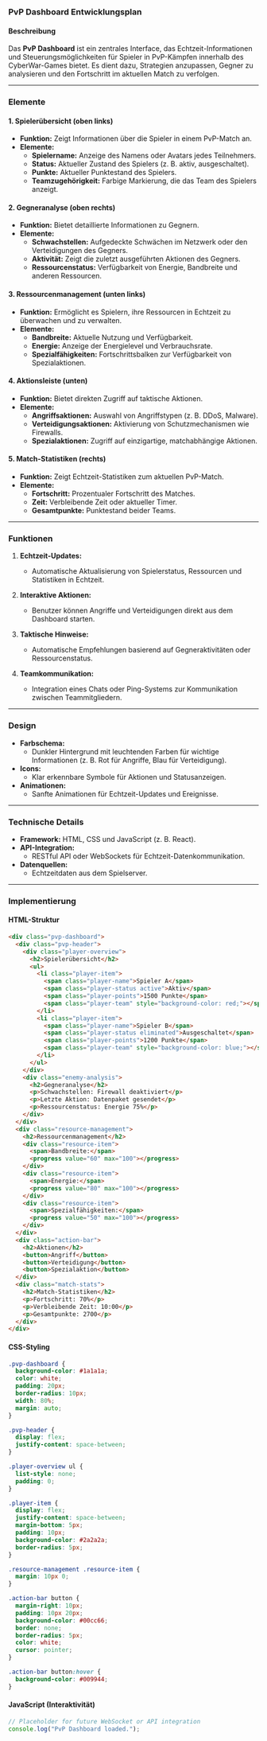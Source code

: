### PvP Dashboard Entwicklungsplan

#### **Beschreibung**
Das **PvP Dashboard** ist ein zentrales Interface, das Echtzeit-Informationen und Steuerungsmöglichkeiten für Spieler in PvP-Kämpfen innerhalb des CyberWar-Games bietet. Es dient dazu, Strategien anzupassen, Gegner zu analysieren und den Fortschritt im aktuellen Match zu verfolgen.

---

### **Elemente**

#### **1. Spielerübersicht (oben links)**
- **Funktion:** Zeigt Informationen über die Spieler in einem PvP-Match an.
- **Elemente:**
  - **Spielername:** Anzeige des Namens oder Avatars jedes Teilnehmers.
  - **Status:** Aktueller Zustand des Spielers (z. B. aktiv, ausgeschaltet).
  - **Punkte:** Aktueller Punktestand des Spielers.
  - **Teamzugehörigkeit:** Farbige Markierung, die das Team des Spielers anzeigt.

#### **2. Gegneranalyse (oben rechts)**
- **Funktion:** Bietet detaillierte Informationen zu Gegnern.
- **Elemente:**
  - **Schwachstellen:** Aufgedeckte Schwächen im Netzwerk oder den Verteidigungen des Gegners.
  - **Aktivität:** Zeigt die zuletzt ausgeführten Aktionen des Gegners.
  - **Ressourcenstatus:** Verfügbarkeit von Energie, Bandbreite und anderen Ressourcen.

#### **3. Ressourcenmanagement (unten links)**
- **Funktion:** Ermöglicht es Spielern, ihre Ressourcen in Echtzeit zu überwachen und zu verwalten.
- **Elemente:**
  - **Bandbreite:** Aktuelle Nutzung und Verfügbarkeit.
  - **Energie:** Anzeige der Energielevel und Verbrauchsrate.
  - **Spezialfähigkeiten:** Fortschrittsbalken zur Verfügbarkeit von Spezialaktionen.

#### **4. Aktionsleiste (unten)**
- **Funktion:** Bietet direkten Zugriff auf taktische Aktionen.
- **Elemente:**
  - **Angriffsaktionen:** Auswahl von Angriffstypen (z. B. DDoS, Malware).
  - **Verteidigungsaktionen:** Aktivierung von Schutzmechanismen wie Firewalls.
  - **Spezialaktionen:** Zugriff auf einzigartige, matchabhängige Aktionen.

#### **5. Match-Statistiken (rechts)**
- **Funktion:** Zeigt Echtzeit-Statistiken zum aktuellen PvP-Match.
- **Elemente:**
  - **Fortschritt:** Prozentualer Fortschritt des Matches.
  - **Zeit:** Verbleibende Zeit oder aktueller Timer.
  - **Gesamtpunkte:** Punktestand beider Teams.

---

### **Funktionen**

1. **Echtzeit-Updates:**
   - Automatische Aktualisierung von Spielerstatus, Ressourcen und Statistiken in Echtzeit.

2. **Interaktive Aktionen:**
   - Benutzer können Angriffe und Verteidigungen direkt aus dem Dashboard starten.

3. **Taktische Hinweise:**
   - Automatische Empfehlungen basierend auf Gegneraktivitäten oder Ressourcenstatus.

4. **Teamkommunikation:**
   - Integration eines Chats oder Ping-Systems zur Kommunikation zwischen Teammitgliedern.

---

### **Design**
- **Farbschema:**
  - Dunkler Hintergrund mit leuchtenden Farben für wichtige Informationen (z. B. Rot für Angriffe, Blau für Verteidigung).
- **Icons:**
  - Klar erkennbare Symbole für Aktionen und Statusanzeigen.
- **Animationen:**
  - Sanfte Animationen für Echtzeit-Updates und Ereignisse.

---

### **Technische Details**
- **Framework:** HTML, CSS und JavaScript (z. B. React).
- **API-Integration:**
  - RESTful API oder WebSockets für Echtzeit-Datenkommunikation.
- **Datenquellen:**
  - Echtzeitdaten aus dem Spielserver.

---

### **Implementierung**

#### **HTML-Struktur**
```html
<div class="pvp-dashboard">
  <div class="pvp-header">
    <div class="player-overview">
      <h2>Spielerübersicht</h2>
      <ul>
        <li class="player-item">
          <span class="player-name">Spieler A</span>
          <span class="player-status active">Aktiv</span>
          <span class="player-points">1500 Punkte</span>
          <span class="player-team" style="background-color: red;"></span>
        </li>
        <li class="player-item">
          <span class="player-name">Spieler B</span>
          <span class="player-status eliminated">Ausgeschaltet</span>
          <span class="player-points">1200 Punkte</span>
          <span class="player-team" style="background-color: blue;"></span>
        </li>
      </ul>
    </div>
    <div class="enemy-analysis">
      <h2>Gegneranalyse</h2>
      <p>Schwachstellen: Firewall deaktiviert</p>
      <p>Letzte Aktion: Datenpaket gesendet</p>
      <p>Ressourcenstatus: Energie 75%</p>
    </div>
  </div>
  <div class="resource-management">
    <h2>Ressourcenmanagement</h2>
    <div class="resource-item">
      <span>Bandbreite:</span>
      <progress value="60" max="100"></progress>
    </div>
    <div class="resource-item">
      <span>Energie:</span>
      <progress value="80" max="100"></progress>
    </div>
    <div class="resource-item">
      <span>Spezialfähigkeiten:</span>
      <progress value="50" max="100"></progress>
    </div>
  </div>
  <div class="action-bar">
    <h2>Aktionen</h2>
    <button>Angriff</button>
    <button>Verteidigung</button>
    <button>Spezialaktion</button>
  </div>
  <div class="match-stats">
    <h2>Match-Statistiken</h2>
    <p>Fortschritt: 70%</p>
    <p>Verbleibende Zeit: 10:00</p>
    <p>Gesamtpunkte: 2700</p>
  </div>
</div>
```

#### **CSS-Styling**
```css
.pvp-dashboard {
  background-color: #1a1a1a;
  color: white;
  padding: 20px;
  border-radius: 10px;
  width: 80%;
  margin: auto;
}

.pvp-header {
  display: flex;
  justify-content: space-between;
}

.player-overview ul {
  list-style: none;
  padding: 0;
}

.player-item {
  display: flex;
  justify-content: space-between;
  margin-bottom: 5px;
  padding: 10px;
  background-color: #2a2a2a;
  border-radius: 5px;
}

.resource-management .resource-item {
  margin: 10px 0;
}

.action-bar button {
  margin-right: 10px;
  padding: 10px 20px;
  background-color: #00cc66;
  border: none;
  border-radius: 5px;
  color: white;
  cursor: pointer;
}

.action-bar button:hover {
  background-color: #009944;
}
```

#### **JavaScript (Interaktivität)**
```javascript
// Placeholder for future WebSocket or API integration
console.log("PvP Dashboard loaded.");
```

